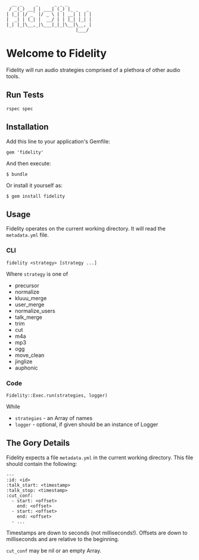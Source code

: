       __ _     _      _ _ _
     / _(_) __| | ___| (_) |_ _   _
    | |_| |/ _` |/ _ \ | | __| | | |
    |  _| | (_| |  __/ | | |_| |_| |
    |_| |_|\__,_|\___|_|_|\__|\__, |
                              |___/
Welcome to Fidelity
===================

Fidelity will run audio strategies comprised of a plethora of other
audio tools.


## Run Tests

    rspec spec


## Installation

Add this line to your application's Gemfile:

    gem 'fidelity'

And then execute:

    $ bundle

Or install it yourself as:

    $ gem install fidelity


## Usage

Fidelity operates on the current working directory. It will read the
`metadata.yml` file.


### CLI

    fidelity <strategy> [strategy ...]

Where `strategy` is one of

* precursor
* normalize
* kluuu_merge
* user_merge
* normalize_users
* talk_merge
* trim
* cut
* m4a
* mp3
* ogg
* move_clean
* jinglize
* auphonic


### Code

    Fidelity::Exec.run(strategies, logger)

While

* `strategies` - an Array of names
* `logger` - optional, if given should be an instance of Logger


## The Gory Details

Fidelity expects a file `metadata.yml` in the current working
directory. This file should contain the following:

    ---
    :id: <id>
    :talk_start: <timestamp>
    :talk_stop: <timestamp>
    :cut_conf:
      - start: <offset>
        end: <offset>
      - start: <offset>
        end: <offset>
      - ...

Timestamps are down to seconds (not milliseconds!). Offsets are down
to milliseconds and are relative to the beginning.

`cut_conf` may be nil or an empty Array.
